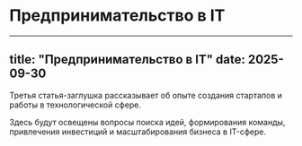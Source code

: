# Предпринимательство в IT

---
title: "Предпринимательство в IT"
date: 2025-09-30
---

Третья статья-заглушка рассказывает об опыте создания стартапов и работы в технологической сфере.

Здесь будут освещены вопросы поиска идей, формирования команды, привлечения инвестиций и масштабирования бизнеса в IT-сфере.
